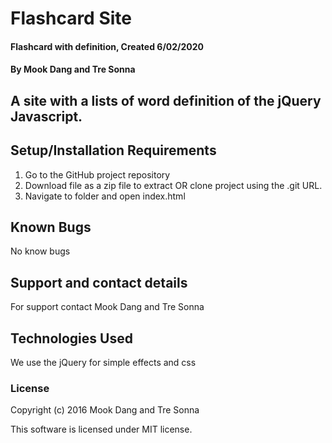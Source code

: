# Flashcard Site

#### Flashcard with definition, Created 6/02/2020

#### By Mook Dang and Tre Sonna

##  A site with a lists of word definition of the jQuery Javascript. 

## Setup/Installation Requirements

1. Go to the GitHub project repository
2. Download file as a zip file to extract OR clone project using the .git URL.
3. Navigate to folder and open index.html

## Known Bugs
No know bugs

## Support and contact details
For support contact Mook Dang and Tre Sonna

## Technologies Used
We use the jQuery for simple effects and css

### License

Copyright (c) 2016 Mook Dang and Tre Sonna

This software is licensed under MIT license.
